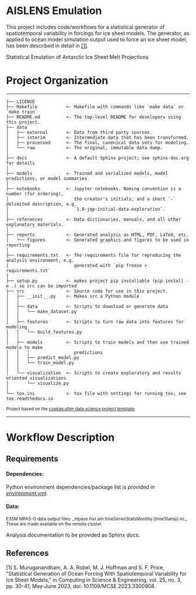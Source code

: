 AISLENS Emulation
==============================

This project includes code/workflows for a statistical generator of spatiotemporal variability in forcings for ice sheet models. The generator, as applied to ocean model simulation output used to force an ice sheet model, has been described in detail in [[1]](#1).

Statistical Emulation of Antarctic Ice Sheet Melt Projections

# Project Organization
------------

    ├── LICENSE
    ├── Makefile           <- Makefile with commands like `make data` or `make train`
    ├── README.md          <- The top-level README for developers using this project.
    ├── data
    │   ├── external       <- Data from third party sources.
    │   ├── interim        <- Intermediate data that has been transformed.
    │   ├── processed      <- The final, canonical data sets for modeling.
    │   └── raw            <- The original, immutable data dump.
    │
    ├── docs               <- A default Sphinx project; see sphinx-doc.org for details
    │
    ├── models             <- Trained and serialized models, model predictions, or model summaries
    │
    ├── notebooks          <- Jupyter notebooks. Naming convention is a number (for ordering),
    │                         the creator's initials, and a short `-` delimited description, e.g.
    │                         `1.0-jqp-initial-data-exploration`.
    │
    ├── references         <- Data dictionaries, manuals, and all other explanatory materials.
    │
    ├── reports            <- Generated analysis as HTML, PDF, LaTeX, etc.
    │   └── figures        <- Generated graphics and figures to be used in reporting
    │
    ├── requirements.txt   <- The requirements file for reproducing the analysis environment, e.g.
    │                         generated with `pip freeze > requirements.txt`
    │
    ├── setup.py           <- makes project pip installable (pip install -e .) so src can be imported
    ├── src                <- Source code for use in this project.
    │   ├── __init__.py    <- Makes src a Python module
    │   │
    │   ├── data           <- Scripts to download or generate data
    │   │   └── make_dataset.py
    │   │
    │   ├── features       <- Scripts to turn raw data into features for modeling
    │   │   └── build_features.py
    │   │
    │   ├── models         <- Scripts to train models and then use trained models to make
    │   │   │                 predictions
    │   │   ├── predict_model.py
    │   │   └── train_model.py
    │   │
    │   └── visualization  <- Scripts to create exploratory and results oriented visualizations
    │       └── visualize.py
    │
    └── tox.ini            <- tox file with settings for running tox; see tox.readthedocs.io

<p><small>Project based on the <a target="_blank" href="https://drivendata.github.io/cookiecutter-data-science/">cookiecutter data science project template</a>.</small></p>

--------
# Workflow Description

## Requirements

#### Dependencies:
Python environment dependencies/package list is provided in [_environment.yml_](https://github.com/mshiv/aislens_emulation/blob/main/environment.yml).

#### Data:

<p><small>E3SM MPAS-O data output files: _mpaso.hist.am.timeSeriesStatsMonthly.{timeStamp}.nc_. These are made available on the remote cluster.</small></p>
Analysis documentation to be provided as Sphinx docs.

## References
<a id="1">[1]</a>
S. Muruganandham, A. A. Robel, M. J. Hoffman and S. F. Price, "Statistical Generation of Ocean Forcing With Spatiotemporal Variability for Ice Sheet Models," in Computing in Science & Engineering, vol. 25, no. 3, pp. 30-41, May-June 2023, doi: 10.1109/MCSE.2023.3300908.

